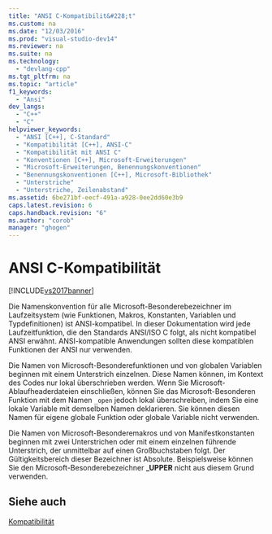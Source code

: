 ```yaml
---
title: "ANSI C-Kompatibilit&#228;t"
ms.custom: na
ms.date: "12/03/2016"
ms.prod: "visual-studio-dev14"
ms.reviewer: na
ms.suite: na
ms.technology: 
  - "devlang-cpp"
ms.tgt_pltfrm: na
ms.topic: "article"
f1_keywords: 
  - "Ansi"
dev_langs: 
  - "C++"
  - "C"
helpviewer_keywords: 
  - "ANSI [C++], C-Standard"
  - "Kompatibilität [C++], ANSI-C"
  - "Kompatibilität mit ANSI C"
  - "Konventionen [C++], Microsoft-Erweiterungen"
  - "Microsoft-Erweiterungen, Benennungskonventionen"
  - "Benennungskonventionen [C++], Microsoft-Bibliothek"
  - "Unterstriche"
  - "Unterstriche, Zeilenabstand"
ms.assetid: 6be271bf-eecf-491a-a928-0ee2dd60e3b9
caps.latest.revision: 6
caps.handback.revision: "6"
ms.author: "corob"
manager: "ghogen"
---
```

# ANSI C-Kompatibilit&#228;t
[!INCLUDE[vs2017banner](../assembler/inline/includes/vs2017banner.md)]

Die Namenskonvention für alle Microsoft\-Besonderebezeichner im Laufzeitsystem \(wie Funktionen, Makros, Konstanten, Variablen und Typdefinitionen\) ist ANSI\-kompatibel.  In dieser Dokumentation wird jede Laufzeitfunktion, die den Standards ANSI\/ISO C folgt, als nicht kompatibel ANSI erwähnt.  ANSI\-kompatible Anwendungen sollten diese kompatiblen Funktionen der ANSI nur verwenden.  
  
 Die Namen von Microsoft\-Besonderefunktionen und von globalen Variablen beginnen mit einem Unterstrich einzelnen.  Diese Namen können, im Kontext des Codes nur lokal überschrieben werden.  Wenn Sie Microsoft\-Ablaufheaderdateien einschließen, können Sie das Microsoft\-Besonderen Funktion mit dem Namen `_open` jedoch lokal überschreiben, indem Sie eine lokale Variable mit demselben Namen deklarieren.  Sie können diesen Namen für eigene globale Funktion oder globale Variable nicht verwenden.  
  
 Die Namen von Microsoft\-Besonderemakros und von Manifestkonstanten beginnen mit zwei Unterstrichen oder mit einem einzelnen führende Unterstrich, der unmittelbar auf einen Großbuchstaben folgt.  Der Gültigkeitsbereich dieser Bezeichner ist Absolute.  Beispielsweise können Sie den Microsoft\-Besonderebezeichner **\_UPPER** nicht aus diesem Grund verwenden.  
  
## Siehe auch  
 [Kompatibilität](../c-runtime-library/compatibility.md)